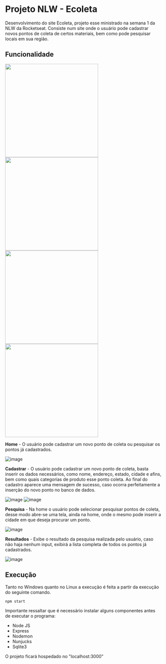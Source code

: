 # Projeto NLW - Ecoleta 

Desenvolvimento do site Ecoleta, projeto esse ministrado na semana 1 da NLW da Rocketseat. Consiste num site onde o usuário pode cadastrar novos pontos de coleta de certos materiais, bem como pode pesquisar locais em sua região.

## Funcionalidade

<img src = "images/home-mobile.png" width ="300" /> <img src = "images/create.gif" width ="300" /> 
<img src = "images/search-mobile.png" width ="300" /><img src = "images/results.gif" width ="300" />


**Home** - O usuário pode cadastrar um novo ponto de coleta ou pesquisar os pontos já cadastrados.

![image](images/home.png)

**Cadastrar** - O usuário pode cadastrar um novo ponto de coleta, basta inserir os dados necessários, como nome, endereço, estado, cidade e afins, bem como quais categorias de produto esse ponto coleta. Ao final do cadastro aparece uma mensagem de sucesso, caso ocorra perfeitamente a inserção do novo ponto no banco de dados.

![image](images/create.png)
![image](images/finished.png)

**Pesquisa** - Na home o usuário pode selecionar pesquisar pontos de coleta, desse modo abre-se uma tela, ainda na home, onde o mesmo pode inserir a cidade em que deseja procurar um ponto.

![image](images/search.png)

**Resultados** - Exibe o resultado da pesquisa realizada pelo usuário, caso não haja nenhum input, exibirá a lista completa de todos os pontos já cadastrados.

![image](images/results.png)

## Execução

Tanto no Windows quanto no Linux a execução é feita a partir da execução do seguinte comando.

``
npm start
``

Importante ressaltar que é necessário instalar alguns componentes antes de executar o programa:

<ul>
    <li>Node JS</li>
    <li>Express</li>
    <li>Nodemon</li>
    <li>Nunjucks</li>
    <li>Sqlite3</li>
</ul>

O projeto ficará hospedado no "localhost:3000"